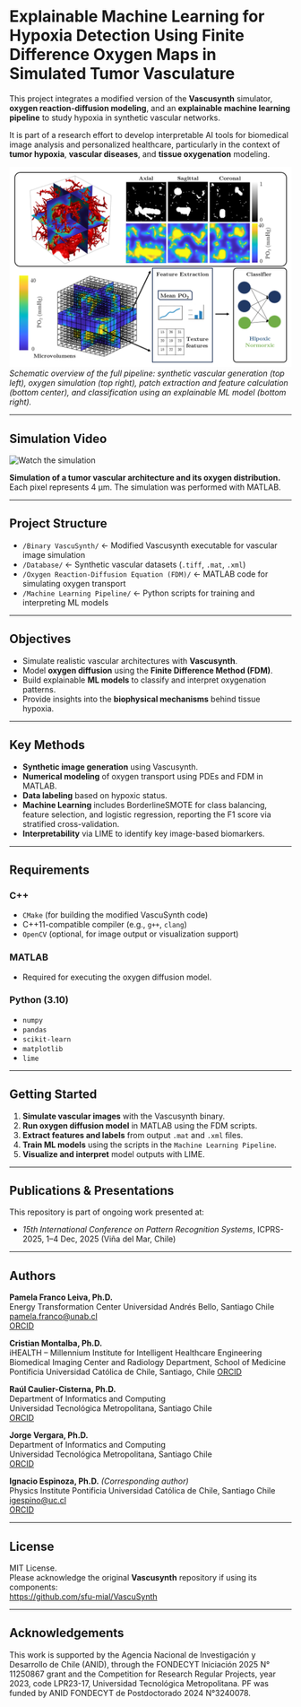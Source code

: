 # Explainable Machine Learning for Hypoxia Detection Using Finite Difference Oxygen Maps in Simulated Tumor Vasculature

This project integrates a modified version of the **Vascusynth** simulator, **oxygen reaction-diffusion modeling**, and an **explainable machine learning pipeline** to study hypoxia in synthetic vascular networks.

It is part of a research effort to develop interpretable AI tools for biomedical image analysis and personalized healthcare, particularly in the context of **tumor hypoxia**, **vascular diseases**, and **tissue oxygenation** modeling.

![Figure 1](https://raw.githubusercontent.com/pamelaFranco/explainable-hypoxia-detection/main/Figure_1.png)  
*Schematic overview of the full pipeline: synthetic vascular generation (top left), oxygen simulation (top right), patch extraction and feature calculation (bottom center), and classification using an explainable ML model (bottom right).*

---

## Simulation Video

![Watch the simulation](https://github.com/pamelaFranco/explainable-hypoxia-detection/blob/main/PO2.gif)

**Simulation of a tumor vascular architecture and its oxygen distribution.**  
Each pixel represents 4 µm. The simulation was performed with MATLAB.

---

## Project Structure

- `/Binary VascuSynth/` ← Modified Vascusynth executable for vascular image simulation  
- `/Database/` ← Synthetic vascular datasets (`.tiff`, `.mat`, `.xml`)  
- `/Oxygen Reaction-Diffusion Equation (FDM)/` ← MATLAB code for simulating oxygen transport  
- `/Machine Learning Pipeline/` ← Python scripts for training and interpreting ML models

---

## Objectives

- Simulate realistic vascular architectures with **Vascusynth**.
- Model **oxygen diffusion** using the **Finite Difference Method (FDM)**.
- Build explainable **ML models** to classify and interpret oxygenation patterns.
- Provide insights into the **biophysical mechanisms** behind tissue hypoxia.

---

## Key Methods

- **Synthetic image generation** using Vascusynth.
- **Numerical modeling** of oxygen transport using PDEs and FDM in MATLAB.
- **Data labeling** based on hypoxic status.
- **Machine Learning** includes BorderlineSMOTE for class balancing, feature selection, and logistic regression, reporting the F1 score via stratified cross-validation.
- **Interpretability** via LIME to identify key image-based biomarkers.

---

## Requirements

### C++
- `CMake` (for building the modified VascuSynth code)
- C++11-compatible compiler (e.g., `g++`, `clang`)
- `OpenCV` (optional, for image output or visualization support)

### MATLAB
- Required for executing the oxygen diffusion model.

### Python (3.10)
- `numpy`
- `pandas`
- `scikit-learn`
- `matplotlib`
- `lime`

---

## Getting Started

1. **Simulate vascular images** with the Vascusynth binary.
2. **Run oxygen diffusion model** in MATLAB using the FDM scripts.
3. **Extract features and labels** from output `.mat` and `.xml` files.
4. **Train ML models** using the scripts in the `Machine Learning Pipeline`.
5. **Visualize and interpret** model outputs with LIME.

---

## Publications & Presentations

This repository is part of ongoing work presented at:

- *15th International Conference on Pattern Recognition Systems*, ICPRS-2025, 1–4 Dec, 2025 (Viña del Mar, Chile)

---

## Authors

**Pamela Franco Leiva, Ph.D.**  
Energy Transformation Center
Universidad Andrés Bello, Santiago Chile  
pamela.franco@unab.cl  
[ORCID](https://orcid.org/0000-0001-7629-3653)

**Cristian Montalba, Ph.D.**  
iHEALTH – Millennium Institute for Intelligent Healthcare Engineering 
Biomedical Imaging Center and Radiology Department, School of Medicine
Pontificia Universidad Católica de Chile, Santiago, Chile
[ORCID](https://orcid.org/0000-0003-3370-0233)

**Raúl Caulier-Cisterna, Ph.D.**  
Department of Informatics and Computing  
Universidad Tecnológica Metropolitana, Santiago Chile    
[ORCID](https://orcid.org/0000-0002-0125-485X)

**Jorge Vergara, Ph.D.**  
Department of Informatics and Computing  
Universidad Tecnológica Metropolitana, Santiago Chile    
[ORCID](https://orcid.org/0000-0001-6699-4181)

**Ignacio Espinoza, Ph.D.** *(Corresponding author)*  
Physics Institute
Pontificia Universidad Católica de Chile, Santiago Chile    
igespino@uc.cl  
[ORCID](https://orcid.org/0000-0003-2400-4498)

---

## License

MIT License.  
Please acknowledge the original **Vascusynth** repository if using its components:  
https://github.com/sfu-mial/VascuSynth

---

## Acknowledgements

This work is supported by the Agencia Nacional de Investigación y Desarrollo de Chile (ANID), through the FONDECYT Iniciación 2025 N° 11250867 grant and the Competition for Research Regular Projects, year 2023, code LPR23-17, Universidad Tecnológica Metropolitana. PF was funded by ANID FONDECYT de Postdoctorado 2024 N°3240078.
